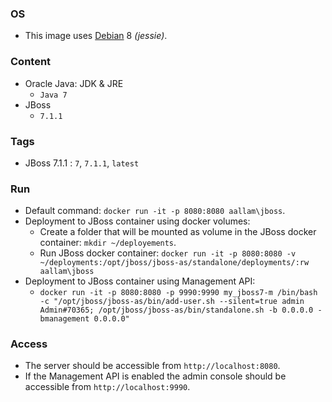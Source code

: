 ### OS
* This image uses [Debian][1] 8 _(jessie)_.

### Content
* Oracle Java: JDK & JRE
  * `Java 7`
* JBoss
  * `7.1.1`

### Tags
* JBoss 7.1.1 : `7`, `7.1.1`, `latest`

### Run
* Default command: `docker run -it -p 8080:8080 aallam\jboss`.
* Deployment to JBoss container using docker volumes:
  * Create a folder that will be mounted as volume in the JBoss docker container: `mkdir ~/deployements`. 
  * Run JBoss docker container: `docker run -it -p 8080:8080 -v ~/deployments:/opt/jboss/jboss-as/standalone/deployments/:rw aallam\jboss`
* Deployment to JBoss container using Management API:
  * `docker run -it -p 8080:8080 -p 9990:9990 my_jboss7-m /bin/bash -c "/opt/jboss/jboss-as/bin/add-user.sh --silent=true admin Admin#70365; /opt/jboss/jboss-as/bin/standalone.sh -b 0.0.0.0 -bmanagement 0.0.0.0"`

### Access
* The server should be accessible from `http://localhost:8080`. 
* If the Management API is enabled the admin console should be accessible from `http://localhost:9990`.

[1]: https://hub.docker.com/_/debian/
